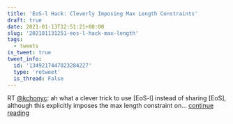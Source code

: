 ```yaml
---
title: 'EoS-l Hack: Cleverly Imposing Max Length Constraints'
draft: true
date: 2021-01-13T12:51:21+00:00
slug: '202101131251-eos-l-hack-max-length'
tags:
  - tweets
is_tweet: true
tweet_info:
  id: '1349217447023284227'
  type: 'retweet'
  is_thread: False
---
```




RT [@kchonyc](https://x.com/kchonyc): ah what a clever trick to use [EoS-l] instead of sharing [EoS], although this explicitly imposes the max length constraint on… [continue reading](https://x.com/sytelus/status/1349217447023284227)
